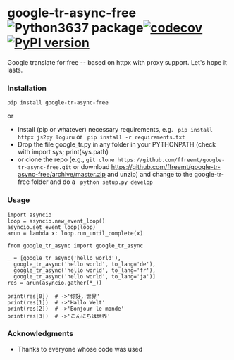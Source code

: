 # google-tr-async-free ![Python3637 package](https://github.com/ffreemt/google-tr-async-free/workflows/Python%203637%20package/badge.svg)[![codecov](https://codecov.io/gh/ffreemt/google-tr-async-free/branch/master/graph/badge.svg)](https://codecov.io/gh/ffreemt/google-tr-async-free)[![PyPI version](https://badge.fury.io/py/google-tr-async-free.svg)](https://badge.fury.io/py/google-tr-async-free)

Google translate for free -- based on httpx with proxy support. Let's hope it lasts.

### Installation

```pip install google-tr-async-free```

or

* Install (pip or whatever) necessary requirements, e.g. ```
pip install httpx js2py loguru``` or ```
pip install -r requirements.txt```
* Drop the file google_tr.py in any folder in your PYTHONPATH (check with import sys; print(sys.path)
* or clone the repo (e.g., ```git clone https://github.com/ffreemt/google-tr-async-free.git``` or download https://github.com/ffreemt/google-tr-async-free/archive/master.zip and unzip) and change to the google-tr-free folder and do a ```
python setup.py develop```

### Usage

```
import asyncio
loop = asyncio.new_event_loop()
asyncio.set_event_loop(loop)
arun = lambda x: loop.run_until_complete(x)

from google_tr_async import google_tr_async

_ = [google_tr_async('hello world'),
  google_tr_async('hello world', to_lang='de'),
  google_tr_async('hello world', to_lang='fr'),
  google_tr_async('hello world', to_lang='ja')]
res = arun(asyncio.gather(*_))

print(res[0])  # ->'你好，世界'
print(res[1])  # ->'Hallo Welt'
print(res[2])  # ->'Bonjour le monde'
print(res[3])  # ->'こんにちは世界'
```

### Acknowledgments

* Thanks to everyone whose code was used
